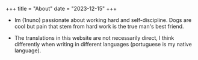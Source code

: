+++
title = "About"
date = "2023-12-15"
+++

- Im (1nuno) passionate about working hard and self-discipline. Dogs are cool but pain that stem from hard work is the true man's best friend.

- The translations in this website are not necessarily direct, I think differently when writing in different languages (portuguese is my native language).

